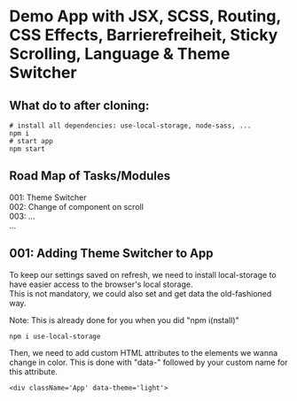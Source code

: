 # Demo App with JSX, SCSS, Routing, CSS Effects, Barrierefreiheit, Sticky Scrolling, Language & Theme Switcher

## What do to after cloning:

```
# install all dependencies: use-local-storage, node-sass, ...
npm i
# start app
npm start
```

## Road Map of Tasks/Modules

001: Theme Switcher<br>
002: Change of component on scroll  <br>
003: ...<br>
...

## 001: Adding Theme Switcher to App
To keep our settings saved on refresh, we need to install local-storage to have easier access to the browser's local storage. <br>
This is not mandatory, we could also set and get data the old-fashioned way.

Note: This is already done for you when you did "npm i(nstall)"
```
npm i use-local-storage
```

Then, we need to add custom HTML attributes to the elements we wanna change in color.
This is done with "data-" followed by your custom name for this attribute.

```
<div className='App' data-theme='light'>
```
